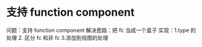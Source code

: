# 支持 function component

问题：支持 function component
解决思路：把 fc 当成一个盒子
实现：1.type 的处理 2. 区分 fc 和非 fc 3.添加到视图的处理
